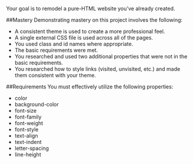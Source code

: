 Your goal is to remodel a pure-HTML website you've already created.

##Mastery
Demonstrating mastery on this project involves the following:
* A consistent theme is used to create a more professional feel.
* A single external CSS file is used across all of the pages.
* You used class and id names where appropriate.
* The basic requirements were met.
* You researched and used two additional properties that were not in the basic requirements.
* You researched how to style links (visited, unvisited, etc.) and made them consistent with your theme.

##Requirements
You must effectively utilize the following properties:

* color
* background-color
* font-size
* font-family
* font-weight
* font-style
* text-align
* text-indent
* letter-spacing
* line-height
